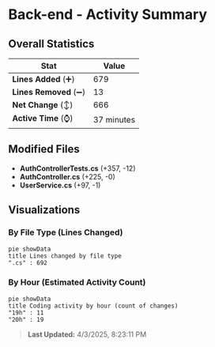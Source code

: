 # Back-end - Activity Summary 

## Overall Statistics

| Stat                   | Value                                                             |
| ---------------------- | ----------------------------------------------------------------- |
| **Lines Added** (➕)   | 679                                          |
| **Lines Removed** (➖) | 13                                        |
| **Net Change** (↕)    | 666                |
| **Active Time** (⌚)   | 37 minutes |


## Modified Files
- **AuthControllerTests.cs** (+357, -12)
- **AuthController.cs** (+225, -0)
- **UserService.cs** (+97, -1)

## Visualizations

### By File Type (Lines Changed)

```mermaid
pie showData
title Lines changed by file type
".cs" : 692
```

### By Hour (Estimated Activity Count)

```mermaid
pie showData
title Coding activity by hour (count of changes)
"19h" : 11
"20h" : 19
```


> **Last Updated:** 4/3/2025, 8:23:11 PM